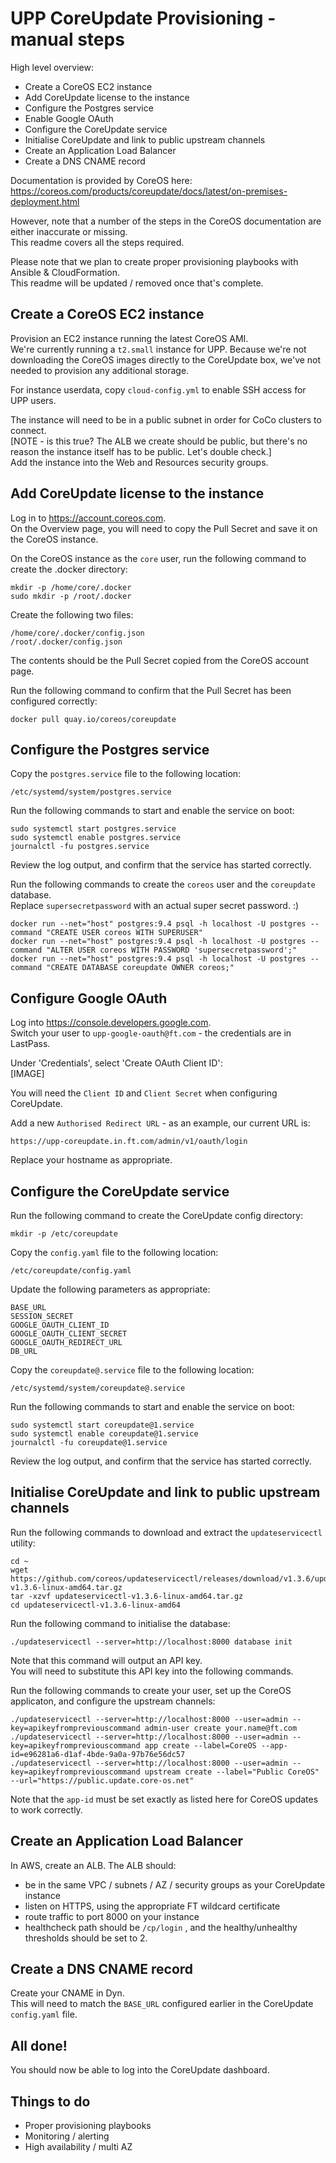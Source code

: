 # UPP CoreUpdate Provisioning - manual steps

High level overview:

 * Create a CoreOS EC2 instance
 * Add CoreUpdate license to the instance
 * Configure the Postgres service
 * Enable Google OAuth
 * Configure the CoreUpdate service
 * Initialise CoreUpdate and link to public upstream channels
 * Create an Application Load Balancer
 * Create a DNS CNAME record

Documentation is provided by CoreOS here:  
https://coreos.com/products/coreupdate/docs/latest/on-premises-deployment.html

However, note that a number of the steps in the CoreOS documentation are either inaccurate or missing.  
This readme covers all the steps required.

Please note that we plan to create proper provisioning playbooks with Ansible & CloudFormation.  
This readme will be updated / removed once that's complete.

## Create a CoreOS EC2 instance

Provision an EC2 instance running the latest CoreOS AMI.  
We're currently running a `t2.small` instance for UPP. Because we're not downloading the CoreOS images directly to the CoreUpdate box, we've not needed to provision any additional storage.

For instance userdata, copy `cloud-config.yml` to enable SSH access for UPP users.

The instance will need to be in a public subnet in order for CoCo clusters to connect.  
[NOTE - is this true? The ALB we create should be public, but there's no reason the instance itself has to be public. Let's double check.]  
Add the instance into the Web and Resources security groups.

## Add CoreUpdate license to the instance

Log in to https://account.coreos.com.  
On the Overview page, you will need to copy the Pull Secret and save it on the CoreOS instance.

On the CoreOS instance as the `core` user, run the following command to create the .docker directory:
```
mkdir -p /home/core/.docker
sudo mkdir -p /root/.docker
```

Create the following two files:
```
/home/core/.docker/config.json
/root/.docker/config.json
```

The contents should be the Pull Secret copied from the CoreOS account page.

Run the following command to confirm that the Pull Secret has been configured correctly:
```
docker pull quay.io/coreos/coreupdate
```

## Configure the Postgres service

Copy the `postgres.service` file to the following location:
```
/etc/systemd/system/postgres.service
```

Run the following commands to start and enable the service on boot:
```
sudo systemctl start postgres.service 
sudo systemctl enable postgres.service
journalctl -fu postgres.service
```

Review the log output, and confirm that the service has started correctly.

Run the following commands to create the `coreos` user and the `coreupdate` database.  
Replace `supersecretpassword` with an actual super secret password. :)
```
docker run --net="host" postgres:9.4 psql -h localhost -U postgres --command "CREATE USER coreos WITH SUPERUSER"
docker run --net="host" postgres:9.4 psql -h localhost -U postgres --command "ALTER USER coreos WITH PASSWORD 'supersecretpassword';"
docker run --net="host" postgres:9.4 psql -h localhost -U postgres --command "CREATE DATABASE coreupdate OWNER coreos;"
```

## Configure Google OAuth

Log into https://console.developers.google.com.  
Switch your user to `upp-google-oauth@ft.com` - the credentials are in LastPass.

Under 'Credentials', select 'Create OAuth Client ID':  
[IMAGE]

You will need the `Client ID` and `Client Secret` when configuring CoreUpdate.

Add a new `Authorised Redirect URL` - as an example, our current URL is:
```
https://upp-coreupdate.in.ft.com/admin/v1/oauth/login
```

Replace your hostname as appropriate.

## Configure the CoreUpdate service

Run the following command to create the CoreUpdate config directory:
```
mkdir -p /etc/coreupdate
```

Copy the `config.yaml` file to the following location:
```
/etc/coreupdate/config.yaml
```

Update the following parameters as appropriate:
```
BASE_URL
SESSION_SECRET
GOOGLE_OAUTH_CLIENT_ID
GOOGLE_OAUTH_CLIENT_SECRET
GOOGLE_OAUTH_REDIRECT_URL
DB_URL
```

Copy the `coreupdate@.service` file to the following location:
```
/etc/systemd/system/coreupdate@.service
```

Run the following commands to start and enable the service on boot:
```
sudo systemctl start coreupdate@1.service
sudo systemctl enable coreupdate@1.service
journalctl -fu coreupdate@1.service
```

Review the log output, and confirm that the service has started correctly.

## Initialise CoreUpdate and link to public upstream channels

Run the following commands to download and extract the `updateservicectl` utility:
```
cd ~
wget https://github.com/coreos/updateservicectl/releases/download/v1.3.6/updateservicectl-v1.3.6-linux-amd64.tar.gz
tar -xzvf updateservicectl-v1.3.6-linux-amd64.tar.gz
cd updateservicectl-v1.3.6-linux-amd64
```

Run the following command to initialise the database:
```
./updateservicectl --server=http://localhost:8000 database init
```

Note that this command will output an API key.  
You will need to substitute this API key into the following commands. 

Run the following commands to create your user, set up the CoreOS applicaton, and configure the upstream channels:
```
./updateservicectl --server=http://localhost:8000 --user=admin --key=apikeyfrompreviouscommand admin-user create your.name@ft.com
./updateservicectl --server=http://localhost:8000 --user=admin --key=apikeyfrompreviouscommand app create --label=CoreOS --app-id=e96281a6-d1af-4bde-9a0a-97b76e56dc57
./updateservicectl --server=http://localhost:8000 --user=admin --key=apikeyfrompreviouscommand upstream create --label="Public CoreOS" --url="https://public.update.core-os.net"
```

Note that the `app-id` must be set exactly as listed here for CoreOS updates to work correctly.

## Create an Application Load Balancer

In AWS, create an ALB.
The ALB should:
- be in the same VPC / subnets / AZ / security groups as your CoreUpdate instance
- listen on HTTPS, using the appropriate FT wildcard certificate
- route traffic to port 8000 on your instance
- healthcheck path should be `/cp/login` , and the healthy/unhealthy thresholds should be set to 2.

## Create a DNS CNAME record

Create your CNAME in Dyn.  
This will need to match the `BASE_URL` configured earlier in the CoreUpdate `config.yaml` file.

## All done!

You should now be able to log into the CoreUpdate dashboard.

## Things to do

- Proper provisioning playbooks
- Monitoring / alerting
- High availability / multi AZ
